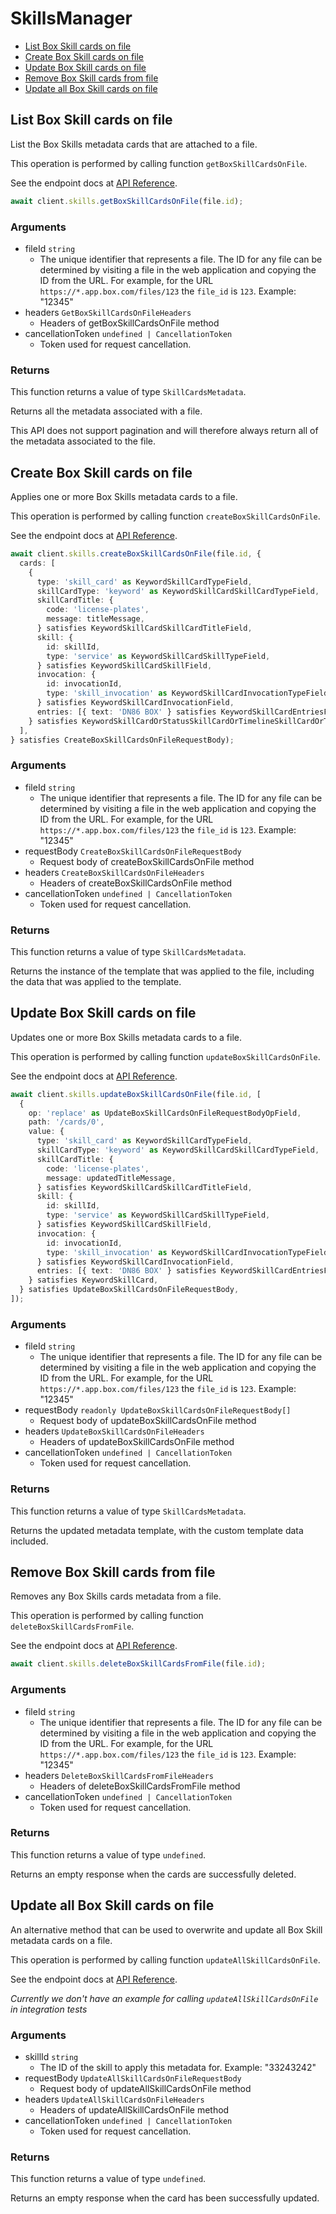 # SkillsManager

- [List Box Skill cards on file](#list-box-skill-cards-on-file)
- [Create Box Skill cards on file](#create-box-skill-cards-on-file)
- [Update Box Skill cards on file](#update-box-skill-cards-on-file)
- [Remove Box Skill cards from file](#remove-box-skill-cards-from-file)
- [Update all Box Skill cards on file](#update-all-box-skill-cards-on-file)

## List Box Skill cards on file

List the Box Skills metadata cards that are attached to a file.

This operation is performed by calling function `getBoxSkillCardsOnFile`.

See the endpoint docs at
[API Reference](https://developer.box.com/reference/get-files-id-metadata-global-box-skills-cards/).

<!-- sample get_files_id_metadata_global_boxSkillsCards -->

```ts
await client.skills.getBoxSkillCardsOnFile(file.id);
```

### Arguments

- fileId `string`
  - The unique identifier that represents a file. The ID for any file can be determined by visiting a file in the web application and copying the ID from the URL. For example, for the URL `https://*.app.box.com/files/123` the `file_id` is `123`. Example: "12345"
- headers `GetBoxSkillCardsOnFileHeaders`
  - Headers of getBoxSkillCardsOnFile method
- cancellationToken `undefined | CancellationToken`
  - Token used for request cancellation.

### Returns

This function returns a value of type `SkillCardsMetadata`.

Returns all the metadata associated with a file.

This API does not support pagination and will therefore always return
all of the metadata associated to the file.

## Create Box Skill cards on file

Applies one or more Box Skills metadata cards to a file.

This operation is performed by calling function `createBoxSkillCardsOnFile`.

See the endpoint docs at
[API Reference](https://developer.box.com/reference/post-files-id-metadata-global-box-skills-cards/).

<!-- sample post_files_id_metadata_global_boxSkillsCards -->

```ts
await client.skills.createBoxSkillCardsOnFile(file.id, {
  cards: [
    {
      type: 'skill_card' as KeywordSkillCardTypeField,
      skillCardType: 'keyword' as KeywordSkillCardSkillCardTypeField,
      skillCardTitle: {
        code: 'license-plates',
        message: titleMessage,
      } satisfies KeywordSkillCardSkillCardTitleField,
      skill: {
        id: skillId,
        type: 'service' as KeywordSkillCardSkillTypeField,
      } satisfies KeywordSkillCardSkillField,
      invocation: {
        id: invocationId,
        type: 'skill_invocation' as KeywordSkillCardInvocationTypeField,
      } satisfies KeywordSkillCardInvocationField,
      entries: [{ text: 'DN86 BOX' } satisfies KeywordSkillCardEntriesField],
    } satisfies KeywordSkillCardOrStatusSkillCardOrTimelineSkillCardOrTranscriptSkillCard,
  ],
} satisfies CreateBoxSkillCardsOnFileRequestBody);
```

### Arguments

- fileId `string`
  - The unique identifier that represents a file. The ID for any file can be determined by visiting a file in the web application and copying the ID from the URL. For example, for the URL `https://*.app.box.com/files/123` the `file_id` is `123`. Example: "12345"
- requestBody `CreateBoxSkillCardsOnFileRequestBody`
  - Request body of createBoxSkillCardsOnFile method
- headers `CreateBoxSkillCardsOnFileHeaders`
  - Headers of createBoxSkillCardsOnFile method
- cancellationToken `undefined | CancellationToken`
  - Token used for request cancellation.

### Returns

This function returns a value of type `SkillCardsMetadata`.

Returns the instance of the template that was applied to the file,
including the data that was applied to the template.

## Update Box Skill cards on file

Updates one or more Box Skills metadata cards to a file.

This operation is performed by calling function `updateBoxSkillCardsOnFile`.

See the endpoint docs at
[API Reference](https://developer.box.com/reference/put-files-id-metadata-global-box-skills-cards/).

<!-- sample put_files_id_metadata_global_boxSkillsCards -->

```ts
await client.skills.updateBoxSkillCardsOnFile(file.id, [
  {
    op: 'replace' as UpdateBoxSkillCardsOnFileRequestBodyOpField,
    path: '/cards/0',
    value: {
      type: 'skill_card' as KeywordSkillCardTypeField,
      skillCardType: 'keyword' as KeywordSkillCardSkillCardTypeField,
      skillCardTitle: {
        code: 'license-plates',
        message: updatedTitleMessage,
      } satisfies KeywordSkillCardSkillCardTitleField,
      skill: {
        id: skillId,
        type: 'service' as KeywordSkillCardSkillTypeField,
      } satisfies KeywordSkillCardSkillField,
      invocation: {
        id: invocationId,
        type: 'skill_invocation' as KeywordSkillCardInvocationTypeField,
      } satisfies KeywordSkillCardInvocationField,
      entries: [{ text: 'DN86 BOX' } satisfies KeywordSkillCardEntriesField],
    } satisfies KeywordSkillCard,
  } satisfies UpdateBoxSkillCardsOnFileRequestBody,
]);
```

### Arguments

- fileId `string`
  - The unique identifier that represents a file. The ID for any file can be determined by visiting a file in the web application and copying the ID from the URL. For example, for the URL `https://*.app.box.com/files/123` the `file_id` is `123`. Example: "12345"
- requestBody `readonly UpdateBoxSkillCardsOnFileRequestBody[]`
  - Request body of updateBoxSkillCardsOnFile method
- headers `UpdateBoxSkillCardsOnFileHeaders`
  - Headers of updateBoxSkillCardsOnFile method
- cancellationToken `undefined | CancellationToken`
  - Token used for request cancellation.

### Returns

This function returns a value of type `SkillCardsMetadata`.

Returns the updated metadata template, with the
custom template data included.

## Remove Box Skill cards from file

Removes any Box Skills cards metadata from a file.

This operation is performed by calling function `deleteBoxSkillCardsFromFile`.

See the endpoint docs at
[API Reference](https://developer.box.com/reference/delete-files-id-metadata-global-box-skills-cards/).

<!-- sample delete_files_id_metadata_global_boxSkillsCards -->

```ts
await client.skills.deleteBoxSkillCardsFromFile(file.id);
```

### Arguments

- fileId `string`
  - The unique identifier that represents a file. The ID for any file can be determined by visiting a file in the web application and copying the ID from the URL. For example, for the URL `https://*.app.box.com/files/123` the `file_id` is `123`. Example: "12345"
- headers `DeleteBoxSkillCardsFromFileHeaders`
  - Headers of deleteBoxSkillCardsFromFile method
- cancellationToken `undefined | CancellationToken`
  - Token used for request cancellation.

### Returns

This function returns a value of type `undefined`.

Returns an empty response when the cards are
successfully deleted.

## Update all Box Skill cards on file

An alternative method that can be used to overwrite and update all Box Skill
metadata cards on a file.

This operation is performed by calling function `updateAllSkillCardsOnFile`.

See the endpoint docs at
[API Reference](https://developer.box.com/reference/put-skill-invocations-id/).

_Currently we don't have an example for calling `updateAllSkillCardsOnFile` in integration tests_

### Arguments

- skillId `string`
  - The ID of the skill to apply this metadata for. Example: "33243242"
- requestBody `UpdateAllSkillCardsOnFileRequestBody`
  - Request body of updateAllSkillCardsOnFile method
- headers `UpdateAllSkillCardsOnFileHeaders`
  - Headers of updateAllSkillCardsOnFile method
- cancellationToken `undefined | CancellationToken`
  - Token used for request cancellation.

### Returns

This function returns a value of type `undefined`.

Returns an empty response when the card has been successfully updated.
